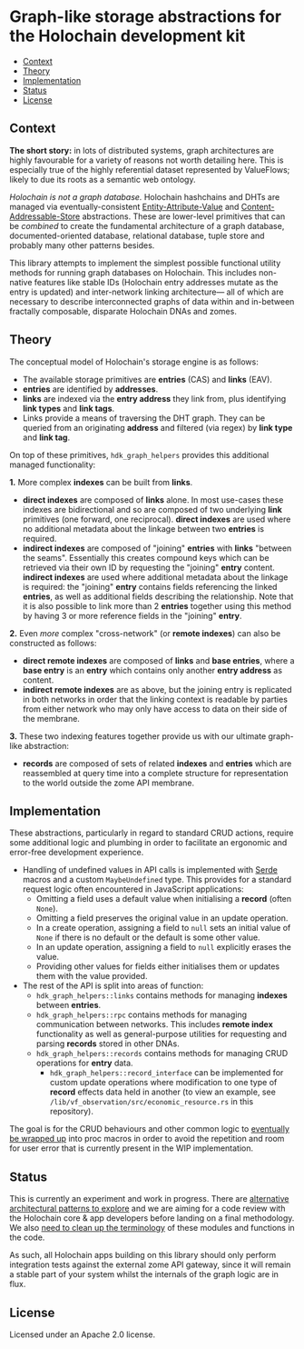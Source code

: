 # Graph-like storage abstractions for the Holochain development kit

<!-- MarkdownTOC -->

- [Context](#context)
- [Theory](#theory)
- [Implementation](#implementation)
- [Status](#status)
- [License](#license)

<!-- /MarkdownTOC -->

## Context

**The short story:** in lots of distributed systems, graph architectures are highly favourable for a variety of reasons not worth detailing here. This is especially true of the highly referential dataset represented by ValueFlows; likely to due its roots as a semantic web ontology.

*Holochain is not a graph database.* Holochain hashchains and DHTs are managed via eventually-consistent [Entity-Attribute-Value](https://en.wikipedia.org/wiki/Entity%E2%80%93attribute%E2%80%93value_model) and [Content-Addressable-Store](https://en.wikipedia.org/wiki/Content-addressable_storage) abstractions. These are lower-level primitives that can be *combined* to create the fundamental architecture of a graph database, documented-oriented database, relational database, tuple store and probably many other patterns besides.

This library attempts to implement the simplest possible functional utility methods for running graph databases on Holochain. This includes non-native features like stable IDs (Holochain entry addresses mutate as the entry is updated) and inter-network linking architecture&mdash; all of which are necessary to describe interconnected graphs of data within and in-between fractally composable, disparate Holochain DNAs and zomes.



## Theory

The conceptual model of Holochain's storage engine is as follows:

- The available storage primitives are **entries** (CAS) and **links** (EAV).
- **entries** are identified by **addresses**.
- **links** are indexed via the **entry address** they link from, plus identifying **link types** and **link tags**.
- Links provide a means of traversing the DHT graph. They can be queried from an originating **address** and filtered (via regex) by **link type** and **link tag**.

On top of these primitives, `hdk_graph_helpers` provides this additional managed functionality:

**1.** More complex **indexes** can be built from **links**.

- **direct indexes** are composed of **links** alone. In most use-cases these indexes are bidirectional and so are composed of two underlying **link** primitives (one forward, one reciprocal). **direct indexes** are used where no additional metadata about the linkage between two **entries** is required.
- **indirect indexes** are composed of "joining" **entries** with **links** "between the seams". Essentially this creates compound keys which can be retrieved via their own ID by requesting the "joining" **entry** content. **indirect indexes** are used where additional metadata about the linkage is required: the "joining" **entry** contains fields referencing the linked **entries**, as well as additional fields describing the relationship. Note that it is also possible to link more than 2 **entries** together using this method by having 3 or more reference fields in the "joining" **entry**.

**2.** Even *more* complex "cross-network" (or **remote indexes**) can also be constructed as follows:

- **direct remote indexes** are composed of **links** and **base entries**, where a **base entry** is an **entry** which contains only another **entry address** as content.
- **indirect remote indexes** are as above, but the joining entry is replicated in both networks in order that the linking context is readable by parties from either network who may only have access to data on their side of the membrane.

**3.** These two indexing features together provide us with our ultimate graph-like abstraction:

- **records** are composed of sets of related **indexes** and **entries** which are reassembled at query time into a complete structure for representation to the world outside the zome API membrane.


## Implementation

These abstractions, particularly in regard to standard CRUD actions, require some additional logic and plumbing in order to facilitate an ergonomic and error-free development experience.

- Handling of undefined values in API calls is implemented with [Serde](https://serde.rs/) macros and a custom `MaybeUndefined` type. This provides for a standard request logic often encountered in JavaScript applications:
	- Omitting a field uses a default value when initialising a **record** (often `None`).
	- Omitting a field preserves the original value in an update operation.
	- In a create operation, assigning a field to `null` sets an initial value of `None` if there is no default or the default is some other value.
	- In an update operation, assigning a field to `null` explicitly erases the value.
	- Providing other values for fields either initialises them or updates them with the value provided.
- The rest of the API is split into areas of function:
	- `hdk_graph_helpers::links` contains methods for managing **indexes** between **entries**.
	- `hdk_graph_helpers::rpc` contains methods for managing communication between networks. This includes **remote index** functionality as well as general-purpose utilities for requesting and parsing **records** stored in other DNAs.
	- `hdk_graph_helpers::records` contains methods for managing CRUD operations for **entry** data.
		- `hdk_graph_helpers::record_interface` can be implemented for custom update operations where modification to one type of **record** effects data held in another (to view an example, see `/lib/vf_observation/src/economic_resource.rs` in this repository).

The goal is for the CRUD behaviours and other common logic to [eventually be wrapped up](https://github.com/holo-rea/holo-rea/issues/22) into proc macros in order to avoid the repetition and room for user error that is currently present in the WIP implementation.


## Status

This is currently an experiment and work in progress. There are [alternative architectural patterns to explore](https://github.com/holo-rea/holo-rea/issues/60) and we are aiming for a code review with the Holochain core & app developers before landing on a final methodology. We also [need to clean up the terminology](https://github.com/holo-rea/holo-rea/issues/39) of these modules and functions in the code.

As such, all Holochain apps building on this library should only perform integration tests against the external zome API gateway, since it will remain a stable part of your system whilst the internals of the graph logic are in flux.


## License

Licensed under an Apache 2.0 license.
